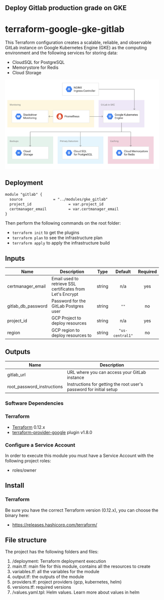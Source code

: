 ## Deploy Gitlab production grade on GKE
# terraform-google-gke-gitlab

This Terraform configuration creates a scalable, reliable, and observable GitLab instance on Google Kubernetes Engine (GKE)  as the computing environment and the following services for storing
data:
- CloudSQL for PostgreSQL
- Memorystore for Redis
- Cloud Storage

![GitLab on GKE architecture diagram](deploying-production-ready-gitlab-on-gke-architecture.png)

## Deployment 

```
module "gitlab" {
  source              = "../modules/gke_gitlab"
  project_id                 = var.project_id
  certmanager_email          = var.certmanager_email
}
```

Then perform the following commands on the root folder:

- `terraform init` to get the plugins
- `terraform plan` to see the infrastructure plan
- `terraform apply` to apply the infrastructure build



[^]: (autogen_docs_start)

## Inputs

| Name | Description | Type | Default | Required |
|------|-------------|:----:|:-----:|:-----:|
| certmanager\_email | Email used to retrieve SSL certificates from Let's Encrypt | string | n/a | yes |
| gitlab\_db\_password | Password for the GitLab Postgres user | string | `""` | no |
| project\_id | GCP Project to deploy resources | string | n/a | yes |
| region | GCP region to deploy resources to | string | `"us-central1"` | no |

## Outputs

| Name | Description |
|------|-------------|
| gitlab\_url | URL where you can access your GitLab instance |
| root\_password\_instructions | Instructions for getting the root user's password for initial setup |

[^]: (autogen_docs_end)


### Software Dependencies
### Terraform
- [Terraform](https://www.terraform.io/downloads.html) 0.12.x
- [terraform-provider-google](https://github.com/terraform-providers/terraform-provider-google) plugin v1.8.0

### Configure a Service Account
In order to execute this module you must have a Service Account with the
following project roles:
- roles/owner

## Install

### Terraform
Be sure you have the correct Terraform version (0.12.x), you can choose the binary here:
- https://releases.hashicorp.com/terraform/

## File structure
The project has the following folders and files:

1. /deployment: Terraform deployment execution
2. main.tf: main file for this module, contains all the resources to create
3. variables.tf: all the variables for the module
4. output.tf: the outputs of the module
5. providers.tf: project providers (gcp, kubernetes, helm)
6. versions.tf: required versions
7. /values.yaml.tpl: Helm values. Learn more about values in helm





